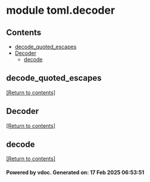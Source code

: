 # module toml.decoder


## Contents
- [decode_quoted_escapes](#decode_quoted_escapes)
- [Decoder](#Decoder)
  - [decode](#decode)

## decode_quoted_escapes
[[Return to contents]](#Contents)

## Decoder
[[Return to contents]](#Contents)

## decode
[[Return to contents]](#Contents)

#### Powered by vdoc. Generated on: 17 Feb 2025 06:53:51
